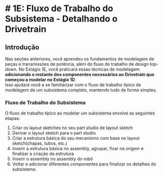 # # 1E: Fluxo de Trabalho do Subsistema - Detalhando o Drivetrain

## Introdução

Nas seções anteriores, você aprendeu os fundamentos de modelagem de peças e transmissões de potência, além do fluxo de trabalho de design top-down. 
No Estágio 1E, você praticará essas técnicas de modelagem **adicionando o restante dos componentes necessários ao Drivetrain que começou a modelar no Estágio 1D**.  
Isso ajudará você a se familiarizar com o fluxo de trabalho típico de modelagem de um subsistema completo, mantendo tudo de forma simples.

### Fluxo de Trabalho do Subsistema
O fluxo de trabalho típico ao modelar um subsistema envolve as seguintes etapas:

1. Criar os layout sketches no seu part studio de layout sketch 
2. Derivar o layout sketch para o part studio
3. Criar a estrutura básica do seu mecanismo com base no layout sketch(chapas, tubos, etc.)
4. Inserir a estrutura básica no assembly, agrupar, fixar na origem e finalizar a criação da estrutura
5. Inserir o assembly no assembly do robô  
6. Voltar e adicionar diferentes componentes para finalizar os detalhes do subsistema. 

<br>
